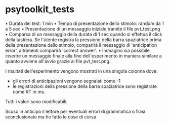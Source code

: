 # psytoolkit_tests

• Durata del test: 1 min
• Tempo di presentazione dello stimolo: random da 1 a 5 sec
• Presentazione di un messaggio iniziale tramite il file pvt_test.png
• Comparsa di un messaggio della durata di 1 sec quando si effettua il click della tastiera. Se l'utente registra la pressione della barra spaziatrice prima della presentazione dello stimolo, comparirà il messaggio di 'anticipation error', altrimenti comparirà 'correct answer'.
• Immagino sia possibile inserire un messaggio finale alla fine dell'esperimento in maniera similare a quanto avviene all'avvio grazie al file pvt_test.png.

I risultati dell'esperimento vengono mostrati in una singola colonna dove:
- gli errori di anticipazioni vengono segnalati come -1
- le registrazioni della pressione della barra spaziatrice sono registrate come RT in ms.


<bold>Tutti i valori sono modificabili.<bold>
  
  
Scuso in anticipo il lettore per eventuali errori di grammatica o frasi sconclusionate ma ho fatto le cose di corsa


